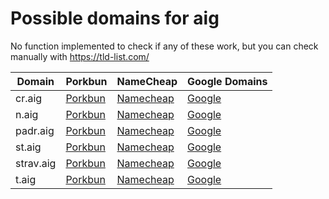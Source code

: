 # Possible domains for aig

No function implemented to check if any of these work, but you can check manually with https://tld-list.com/

| Domain | Porkbun | NameCheap | Google Domains |
|---|---|---|---|
| cr.aig | [Porkbun](https://porkbun.com/checkout/search?prb=e814663da1&tlds=&idnLanguage=&search=search&q=cr.aig) | [Namecheap](https://www.namecheap.com/domains/registration/results/?domain=cr.aig) | [Google](https://domains.google.com/registrar/search?searchTerm=cr.aig) |
| n.aig | [Porkbun](https://porkbun.com/checkout/search?prb=e814663da1&tlds=&idnLanguage=&search=search&q=n.aig) | [Namecheap](https://www.namecheap.com/domains/registration/results/?domain=n.aig) | [Google](https://domains.google.com/registrar/search?searchTerm=n.aig) |
| padr.aig | [Porkbun](https://porkbun.com/checkout/search?prb=e814663da1&tlds=&idnLanguage=&search=search&q=padr.aig) | [Namecheap](https://www.namecheap.com/domains/registration/results/?domain=padr.aig) | [Google](https://domains.google.com/registrar/search?searchTerm=padr.aig) |
| st.aig | [Porkbun](https://porkbun.com/checkout/search?prb=e814663da1&tlds=&idnLanguage=&search=search&q=st.aig) | [Namecheap](https://www.namecheap.com/domains/registration/results/?domain=st.aig) | [Google](https://domains.google.com/registrar/search?searchTerm=st.aig) |
| strav.aig | [Porkbun](https://porkbun.com/checkout/search?prb=e814663da1&tlds=&idnLanguage=&search=search&q=strav.aig) | [Namecheap](https://www.namecheap.com/domains/registration/results/?domain=strav.aig) | [Google](https://domains.google.com/registrar/search?searchTerm=strav.aig) |
| t.aig | [Porkbun](https://porkbun.com/checkout/search?prb=e814663da1&tlds=&idnLanguage=&search=search&q=t.aig) | [Namecheap](https://www.namecheap.com/domains/registration/results/?domain=t.aig) | [Google](https://domains.google.com/registrar/search?searchTerm=t.aig) |
